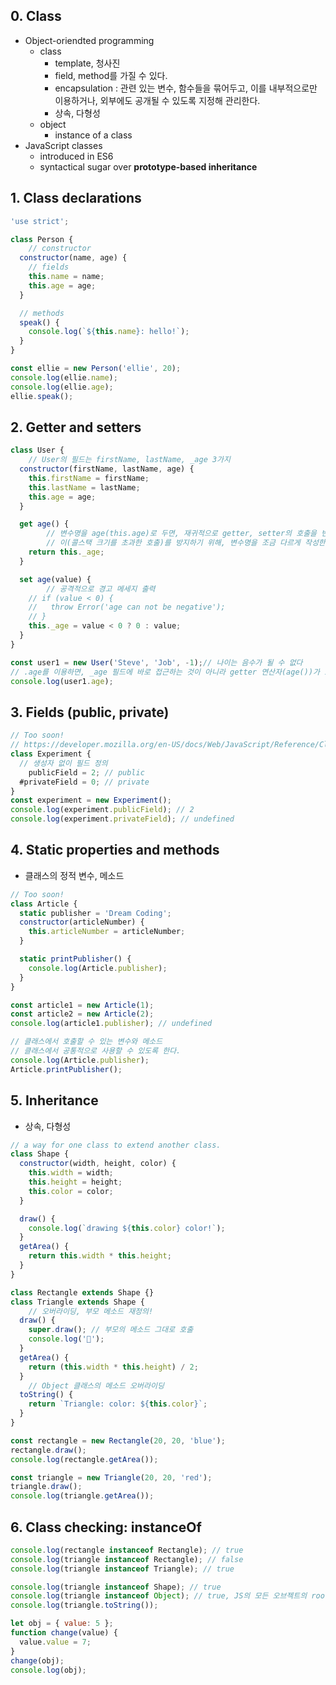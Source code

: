 ## 0. Class

- Object-oriendted programming
    - class
        - template, 청사진
        - field, method를 가질 수 있다.
        - encapsulation : 관련 있는 변수, 함수들을 묶어두고, 이를 내부적으로만 이용하거나, 외부에도 공개될 수 있도록 지정해 관리한다.
        - 상속, 다형성
    - object
        - instance of a class
- JavaScript classes
    - introduced in ES6
    - syntactical sugar over **prototype-based inheritance**

## 1. Class declarations

```jsx
'use strict';

class Person {
	// constructor
  constructor(name, age) {
    // fields
    this.name = name;
    this.age = age;
  }

  // methods
  speak() {
    console.log(`${this.name}: hello!`);
  }
}

const ellie = new Person('ellie', 20);
console.log(ellie.name);
console.log(ellie.age);
ellie.speak();
```

## 2. Getter and setters

```jsx
class User {
	// User의 필드는 firstName, lastName, _age 3가지
  constructor(firstName, lastName, age) {
    this.firstName = firstName;
    this.lastName = lastName;
    this.age = age;
  }

  get age() {
		// 변수명을 age(this.age)로 두면, 재귀적으로 getter, setter의 호출을 반복하므로
		// 이(콜스택 크기를 초과한 호출)를 방지하기 위해, 변수명을 조금 다르게 작성한다.
    return this._age;
  }

  set age(value) {
		// 공격적으로 경고 메세지 출력
    // if (value < 0) {
    //   throw Error('age can not be negative');
    // }
    this._age = value < 0 ? 0 : value;
  }
}

const user1 = new User('Steve', 'Job', -1);// 나이는 음수가 될 수 없다
// .age를 이용하면, _age 필드에 바로 접근하는 것이 아니라 getter 연산자(age())가 호출된다.
console.log(user1.age); 
```

## 3. Fields (public, private)

```jsx
// Too soon!
// https://developer.mozilla.org/en-US/docs/Web/JavaScript/Reference/Classes/Class_fields
class Experiment {
  // 생성자 없이 필드 정의
	publicField = 2; // public
  #privateField = 0; // private
}
const experiment = new Experiment();
console.log(experiment.publicField); // 2
console.log(experiment.privateField); // undefined
```

## 4. Static properties and methods

- 클래스의 정적 변수, 메소드

```jsx
// Too soon!
class Article {
  static publisher = 'Dream Coding';
  constructor(articleNumber) {
    this.articleNumber = articleNumber;
  }

  static printPublisher() {
    console.log(Article.publisher);
  }
}

const article1 = new Article(1);
const article2 = new Article(2);
console.log(article1.publisher); // undefined

// 클래스에서 호출할 수 있는 변수와 메소드
// 클래스에서 공통적으로 사용할 수 있도록 한다.
console.log(Article.publisher);
Article.printPublisher();
```

## 5. Inheritance

- 상속, 다형성

```jsx
// a way for one class to extend another class.
class Shape {
  constructor(width, height, color) {
    this.width = width;
    this.height = height;
    this.color = color;
  }

  draw() {
    console.log(`drawing ${this.color} color!`);
  }
  getArea() {
    return this.width * this.height;
  }
}

class Rectangle extends Shape {}
class Triangle extends Shape {
	// 오버라이딩, 부모 메소드 재정의!
  draw() {
    super.draw(); // 부모의 메소드 그대로 호출
    console.log('🔺');
  }
  getArea() { 
    return (this.width * this.height) / 2;
  }
	// Object 클래스의 메소드 오버라이딩
  toString() {
    return `Triangle: color: ${this.color}`;
  }
}

const rectangle = new Rectangle(20, 20, 'blue');
rectangle.draw();
console.log(rectangle.getArea());

const triangle = new Triangle(20, 20, 'red');
triangle.draw();
console.log(triangle.getArea());
```

## 6. Class checking: instanceOf

```jsx
console.log(rectangle instanceof Rectangle); // true
console.log(triangle instanceof Rectangle); // false
console.log(triangle instanceof Triangle); // true

console.log(triangle instanceof Shape); // true
console.log(triangle instanceof Object); // true, JS의 모든 오브젝트의 root class
console.log(triangle.toString());

let obj = { value: 5 };
function change(value) {
  value.value = 7;
}
change(obj);
console.log(obj);
```
